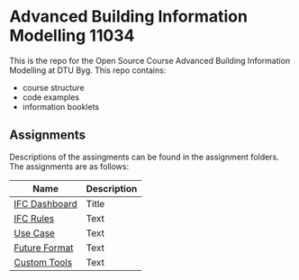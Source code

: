 # Advanced Building Information Modelling 11034
 This is the repo for the Open Source Course Advanced Building Information Modelling at DTU Byg. This repo contains:
 * course structure
 * code examples
 * information booklets
 
 ## Assignments
 Descriptions of the assingments can be found in the assignment folders. The assignments are as follows:

|Name         | Description |
| ----------- | ----------- |
| [IFC Dashboard](https://github.com/timmcginley/11034/tree/main/A1__Dashboard)   | Title       |
| [IFC Rules](https://github.com/timmcginley/11034/tree/main/A2__Rules)  | Text        |
| [Use Case](https://github.com/timmcginley/11034/tree/main/A3__Use_Case)  | Text        |
| [Future Format](https://github.com/timmcginley/11034/tree/main/A4__Future%20format)   | Text        |
| [Custom Tools](https://github.com/timmcginley/11034/tree/main/A5__Custom%20tools)  | Text        |

